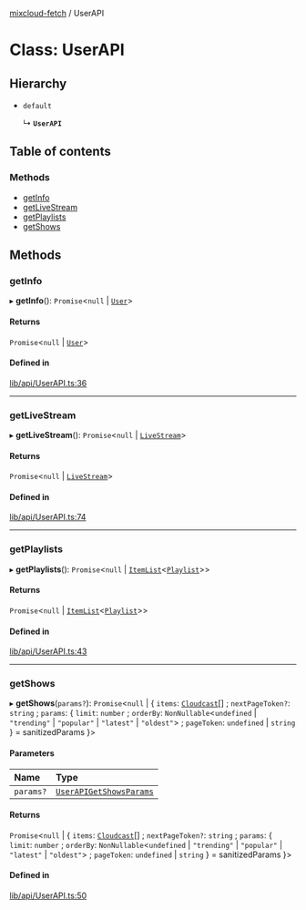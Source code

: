 [mixcloud-fetch](../README.md) / UserAPI

# Class: UserAPI

## Hierarchy

- `default`

  ↳ **`UserAPI`**

## Table of contents

### Methods

- [getInfo](UserAPI.md#getinfo)
- [getLiveStream](UserAPI.md#getlivestream)
- [getPlaylists](UserAPI.md#getplaylists)
- [getShows](UserAPI.md#getshows)

## Methods

### getInfo

▸ **getInfo**(): `Promise`\<``null`` \| [`User`](../interfaces/User.md)\>

#### Returns

`Promise`\<``null`` \| [`User`](../interfaces/User.md)\>

#### Defined in

[lib/api/UserAPI.ts:36](https://github.com/patrickkfkan/mixcloud-fetch/blob/e4ecdc8/src/lib/api/UserAPI.ts#L36)

___

### getLiveStream

▸ **getLiveStream**(): `Promise`\<``null`` \| [`LiveStream`](../interfaces/LiveStream.md)\>

#### Returns

`Promise`\<``null`` \| [`LiveStream`](../interfaces/LiveStream.md)\>

#### Defined in

[lib/api/UserAPI.ts:74](https://github.com/patrickkfkan/mixcloud-fetch/blob/e4ecdc8/src/lib/api/UserAPI.ts#L74)

___

### getPlaylists

▸ **getPlaylists**(): `Promise`\<``null`` \| [`ItemList`](../interfaces/ItemList.md)\<[`Playlist`](../interfaces/Playlist.md)\>\>

#### Returns

`Promise`\<``null`` \| [`ItemList`](../interfaces/ItemList.md)\<[`Playlist`](../interfaces/Playlist.md)\>\>

#### Defined in

[lib/api/UserAPI.ts:43](https://github.com/patrickkfkan/mixcloud-fetch/blob/e4ecdc8/src/lib/api/UserAPI.ts#L43)

___

### getShows

▸ **getShows**(`params?`): `Promise`\<``null`` \| \{ `items`: [`Cloudcast`](../interfaces/Cloudcast.md)[] ; `nextPageToken?`: `string` ; `params`: \{ `limit`: `number` ; `orderBy`: `NonNullable`\<`undefined` \| ``"trending"`` \| ``"popular"`` \| ``"latest"`` \| ``"oldest"``\> ; `pageToken`: `undefined` \| `string`  } = sanitizedParams }\>

#### Parameters

| Name | Type |
| :------ | :------ |
| `params?` | [`UserAPIGetShowsParams`](../interfaces/UserAPIGetShowsParams.md) |

#### Returns

`Promise`\<``null`` \| \{ `items`: [`Cloudcast`](../interfaces/Cloudcast.md)[] ; `nextPageToken?`: `string` ; `params`: \{ `limit`: `number` ; `orderBy`: `NonNullable`\<`undefined` \| ``"trending"`` \| ``"popular"`` \| ``"latest"`` \| ``"oldest"``\> ; `pageToken`: `undefined` \| `string`  } = sanitizedParams }\>

#### Defined in

[lib/api/UserAPI.ts:50](https://github.com/patrickkfkan/mixcloud-fetch/blob/e4ecdc8/src/lib/api/UserAPI.ts#L50)
